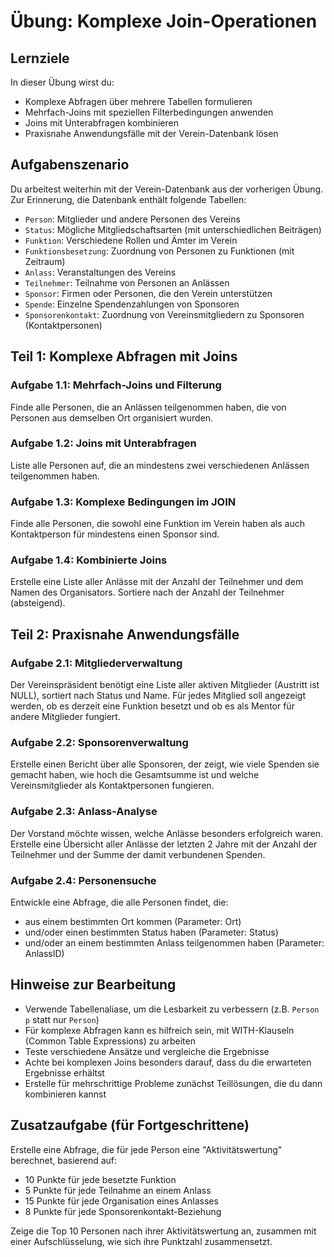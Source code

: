 # Übung: Komplexe Join-Operationen

## Lernziele

In dieser Übung wirst du:
- Komplexe Abfragen über mehrere Tabellen formulieren
- Mehrfach-Joins mit speziellen Filterbedingungen anwenden
- Joins mit Unterabfragen kombinieren
- Praxisnahe Anwendungsfälle mit der Verein-Datenbank lösen

## Aufgabenszenario

Du arbeitest weiterhin mit der Verein-Datenbank aus der vorherigen Übung. Zur Erinnerung, die Datenbank enthält folgende Tabellen:
- `Person`: Mitglieder und andere Personen des Vereins
- `Status`: Mögliche Mitgliedschaftsarten (mit unterschiedlichen Beiträgen)
- `Funktion`: Verschiedene Rollen und Ämter im Verein
- `Funktionsbesetzung`: Zuordnung von Personen zu Funktionen (mit Zeitraum)
- `Anlass`: Veranstaltungen des Vereins
- `Teilnehmer`: Teilnahme von Personen an Anlässen
- `Sponsor`: Firmen oder Personen, die den Verein unterstützen
- `Spende`: Einzelne Spendenzahlungen von Sponsoren
- `Sponsorenkontakt`: Zuordnung von Vereinsmitgliedern zu Sponsoren (Kontaktpersonen)

## Teil 1: Komplexe Abfragen mit Joins

### Aufgabe 1.1: Mehrfach-Joins und Filterung
Finde alle Personen, die an Anlässen teilgenommen haben, die von Personen aus demselben Ort organisiert wurden.

### Aufgabe 1.2: Joins mit Unterabfragen
Liste alle Personen auf, die an mindestens zwei verschiedenen Anlässen teilgenommen haben.

### Aufgabe 1.3: Komplexe Bedingungen im JOIN
Finde alle Personen, die sowohl eine Funktion im Verein haben als auch Kontaktperson für mindestens einen Sponsor sind.

### Aufgabe 1.4: Kombinierte Joins
Erstelle eine Liste aller Anlässe mit der Anzahl der Teilnehmer und dem Namen des Organisators. Sortiere nach der Anzahl der Teilnehmer (absteigend).

## Teil 2: Praxisnahe Anwendungsfälle

### Aufgabe 2.1: Mitgliederverwaltung
Der Vereinspräsident benötigt eine Liste aller aktiven Mitglieder (Austritt ist NULL), sortiert nach Status und Name. Für jedes Mitglied soll angezeigt werden, ob es derzeit eine Funktion besetzt und ob es als Mentor für andere Mitglieder fungiert.

### Aufgabe 2.2: Sponsorenverwaltung
Erstelle einen Bericht über alle Sponsoren, der zeigt, wie viele Spenden sie gemacht haben, wie hoch die Gesamtsumme ist und welche Vereinsmitglieder als Kontaktpersonen fungieren.

### Aufgabe 2.3: Anlass-Analyse
Der Vorstand möchte wissen, welche Anlässe besonders erfolgreich waren. Erstelle eine Übersicht aller Anlässe der letzten 2 Jahre mit der Anzahl der Teilnehmer und der Summe der damit verbundenen Spenden.

### Aufgabe 2.4: Personensuche
Entwickle eine Abfrage, die alle Personen findet, die:
- aus einem bestimmten Ort kommen (Parameter: Ort)
- und/oder einen bestimmten Status haben (Parameter: Status)
- und/oder an einem bestimmten Anlass teilgenommen haben (Parameter: AnlassID)

## Hinweise zur Bearbeitung

- Verwende Tabellenaliase, um die Lesbarkeit zu verbessern (z.B. `Person p` statt nur `Person`)
- Für komplexe Abfragen kann es hilfreich sein, mit WITH-Klauseln (Common Table Expressions) zu arbeiten
- Teste verschiedene Ansätze und vergleiche die Ergebnisse
- Achte bei komplexen Joins besonders darauf, dass du die erwarteten Ergebnisse erhältst
- Erstelle für mehrschrittige Probleme zunächst Teillösungen, die du dann kombinieren kannst

## Zusatzaufgabe (für Fortgeschrittene)

Erstelle eine Abfrage, die für jede Person eine "Aktivitätswertung" berechnet, basierend auf:
- 10 Punkte für jede besetzte Funktion
- 5 Punkte für jede Teilnahme an einem Anlass
- 15 Punkte für jede Organisation eines Anlasses
- 8 Punkte für jede Sponsorenkontakt-Beziehung

Zeige die Top 10 Personen nach ihrer Aktivitätswertung an, zusammen mit einer Aufschlüsselung, wie sich ihre Punktzahl zusammensetzt.

